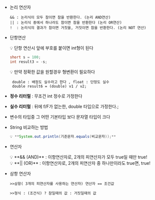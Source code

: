 - 논리 연산자
    ```
    && : 논리식이 모두 참이면 참을 반환한다. (논리 AND연산)
    || : 논리식 중에서 하나라도 참이면 참을 반환한다 (논리 OR연산)
    !  : 논리식의 결과가 참이면 거짓을, 거짓이면 참을 반환한다. (논리 NOT 연산)
    ```
    
- 단항연산
  
    💡 단항 연산시 앞에 부호를 붙이면 int형이 된다
 
    ```java
    short s = 100;
    int result3 = -s;
    ```
    
    💡 만약 정확한 값을 원할경우 형변환이 필요하다 
   ``` 
    double : 배정도 실수라고 한다 , float : 단정도 실수
    double result6 = (double) v1 / v2;
   ```
- **정수 리터럴** : 무조건 int 정수로 가정한다
- **실수 리터럴** : 뒤에 f/F가 없는한, double 타입으로 가정한다.;
- 변수의 타입중 그 어떤 기본타입 보다 문자열 타입이 크다
- String 비교하는 방법
    ```java
    💡 **System.out.println(기준문자.equals(비교문자));**
    ```
- 연산자
    
    <aside>
    💡  **&& (AND)** : 이항연산자로, 2개의 피연산자가 모두 true일 때만 true!
    
    </aside>
    
    <aside>
    💡 **|| (OR)** : 이항연산자로, 2개의 피연산자 중 하나만이라도 true면, true!
    
    </aside>
    
- 삼항 연산자

      >>삼항( 3개의 피연산자를 사용하는 연산자) 연산자 == 조건값

      >>형식 : (조건식) ? 참일때의 값 : 거짓일때의 값
